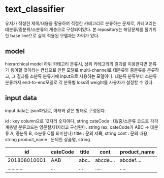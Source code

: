 # text_classifier
유저가 작성한 제목/내용을 활용하여 적절한 카테고리로 분류하는 문제로, 카테고리는 대분류/중분류/소분류의 계층으로 구성되어있다. 본 repository는 해당문제를 풀기위한 base line으로 실제 적용된 모델과는 차이가 있다. 

## model
hierarchical model
하위 카테고리 분류시, 상위 카테고리의 결과를 이용한다면 분류가 용이할 것이라는 컨셉으로 만든 모델로 multi-channel로 대분류와 중분류를 분류하고, 그 결과를 소분류 분류기에 input으로 사용하는 모델이다. 대분류 분류부터 소분류 분류까지 end-to-end모델로 각 분류별 loss의 weight를 사용자가 설정할 수 있다.  

## input data 
input data는 json파일로, 아래와 같은 형태로 구성된다.

id            : key column으로 12자리 숫자이다, string
cateCode      : 대/중/소분류 코드로 각각 계층별 분류코드는 영문철자1자리고 구성된다. string
(ex. cateCode가 ABC -> 대분류 A, 중분류 B, 소분류 C를 의미한다)
title         : 문의 제목, string
cont          : 문의 내용, string
product_name  : 문의한 상품명, string

| id           | cateCode | title | cont      | product_name |
|--------------|----------|-------|-----------|--------------|
| 201808010001 | AAB      | abc.. | abcde.... | abcdef....   |
| ............ | ...      | ...   | .....     | .....        |
